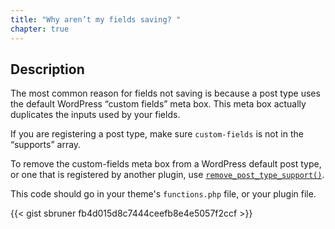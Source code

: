 ```yaml
---
title: "Why aren’t my fields saving? "
chapter: true
---
```

## Description
The most common reason for fields not saving is because a post type uses the default WordPress “custom fields” meta box. This meta box actually duplicates the inputs used by your fields.

If you are registering a post type, make sure `custom-fields` is not in the “supports” array.

To remove the custom-fields meta box from a WordPress default post type, or one that is registered by another plugin, use [`remove_post_type_support()`](https://developer.wordpress.org/reference/functions/remove_post_type_support/).

This code should go in your theme's `functions.php` file, or your plugin file.

{{< gist sbruner fb4d015d8c7444ceefb8e4e5057f2ccf >}}
